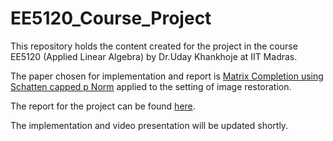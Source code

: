 # EE5120_Course_Project
This repository holds the content created for the project in the course EE5120 (Applied Linear Algebra) by Dr.Uday Khankhoje at IIT Madras.

The paper chosen for implementation and report is [Matrix Completion using Schatten capped p Norm](https://ieeexplore.ieee.org/abstract/document/9025071) applied to the setting of image restoration.

The report for the project can be found [here](https://github.com/KKamaleshKumar/EE5120_Course_Project/blob/master/SchattenCappedPnorm.pdf).

The implementation and video presentation will be updated shortly.
